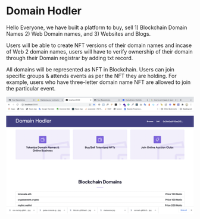# Domain Hodler

Hello Everyone, we have built a platform to buy, sell 1) Blockchain Domain Names 2) Web Domain names, and 3) Websites and Blogs.

Users will be able to create NFT versions of their domain names and incase of Web 2 domain names, users will have to verify ownership of their domain through their Domain registrar by adding txt record.

All domains will be represented as NFT in Blockchain. Users can join specific groups & attends events as per the NFT they are holding. For example, users who have three-letter domain name NFT are allowed to join the particular event.

![home 1](home1.png)